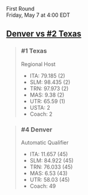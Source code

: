 First Round  
Friday, May 7 at 4:00 EDT
## [Denver vs #2 Texas](https://www.ncaa.com/game/5833678) 

> ### #1 Texas  
> Regional Host  
> - ITA: 79.185 (2)  
> - SLM: 98.435 (2)  
> - TRN: 97.973 (2)  
> - MAS: 9.38 (2)  
> - UTR: 65.59 (1)  
> - USTA: 2  
> - Coach: 2  

> ### #4 Denver  
> Automatic Qualifier  
> - ITA: 11.657 (45)  
> - SLM: 84.922 (45)  
> - TRN: 76.033 (45)  
> - MAS: 6.53 (43)  
> - UTR: 58.03 (45)  
> - Coach: 49  